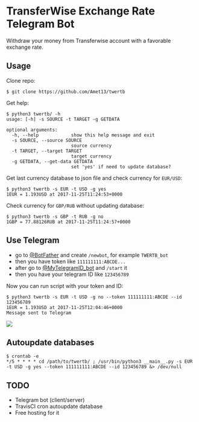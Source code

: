 # TransferWise Exchange Rate Telegram Bot

Withdraw your money from Transferwise account with a favorable exchange rate.

## Usage

Clone repo:
```
$ git clone https://github.com/Amet13/twertb
```

Get help:
```
$ python3 twertb/ -h
usage: [-h] -s SOURCE -t TARGET -g GETDATA

optional arguments:
  -h, --help            show this help message and exit
  -s SOURCE, --source SOURCE
                        source currency
  -t TARGET, --target TARGET
                        target currency
  -g GETDATA, --get-data GETDATA
                        set 'yes' if need to update database?
```

Get last currency database to json file and check currency for `EUR/USD`:
```
$ python3 twertb -s EUR -t USD -g yes
1EUR = 1.193USD at 2017-11-25T11:24:53+0000
```

Check currency for `GBP/RUB` without updating database:
```
$ python3 twertb -s GBP -t RUB -g no
1GBP = 77.88126RUB at 2017-11-25T11:24:57+0000
```

## Use Telegram

* go to [@BotFather](https://t.me/BotFather) and create `/newbot`, for example `TWERTB_bot`
* then you have token like `111111111:ABCDE...`
* after go to [@MyTelegramID_bot](https://t.me/MyTelegramID_bot) and `/start` it
* then you have your telegram ID like `123456789`

Now you can run script with your token and ID:
```
$ python3 twertb -s EUR -t USD -g no --token 111111111:ABCDE --id 123456789
1EUR = 1.193USD at 2017-11-25T12:04:46+0000
Message sent to Telegram
```

![](https://raw.githubusercontent.com/Amet13/twertb/master/screenshot.png)

## Autoupdate databases

```
$ crontab -e
*/5 * * * * cd /path/to/twertb/ ; /usr/bin/python3 __main__.py -s EUR -t USD -g yes --token 111111111:ABCDE --id 123456789 &> /dev/null
```

## TODO

* Telegram bot (client/server)
* TravisCI cron autoupdate database
* Free hosting for it
